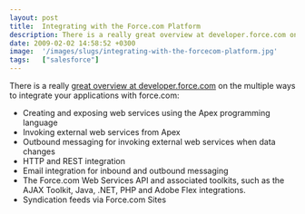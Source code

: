 ```yaml
---
layout: post
title:  Integrating with the Force.com Platform
description: There is a really great overview at developer.force.com on the multiple ways to integrate your applications with force.com- * Creating and exposing web services using the Apex programming language  * Invoking external web services from Apex  * Outbound messaging for invoking external web services when data changes  * HTTP and REST integration  * Email integration for inbound and outbound messaging  * The Force.com Web Services API and associated toolkits, such as the AJAX  Toolkit, Java, .NET, P
date: 2009-02-02 14:58:52 +0300
image:  '/images/slugs/integrating-with-the-forcecom-platform.jpg'
tags:   ["salesforce"]
---
```

<p>There is a really <a href="http://wiki.apexdevnet.com/index.php/Integrating_with_the_Force.com_Platform">great overview at developer.force.com</a> on the multiple ways to integrate your applications with force.com:</p>
<ul>
 <li>Creating and exposing web services using the Apex programming language</li>
 <li>Invoking external web services from Apex</li>
 <li>Outbound messaging for invoking external web services when data changes</li>
 <li>HTTP and REST integration</li>
 <li>Email integration for inbound and outbound messaging</li>
 <li>The Force.com Web Services API and associated toolkits, such as the AJAX Toolkit, Java, .NET, PHP and Adobe Flex integrations.</li>
 <li>Syndication feeds via Force.com Sites</li>
</ul>
